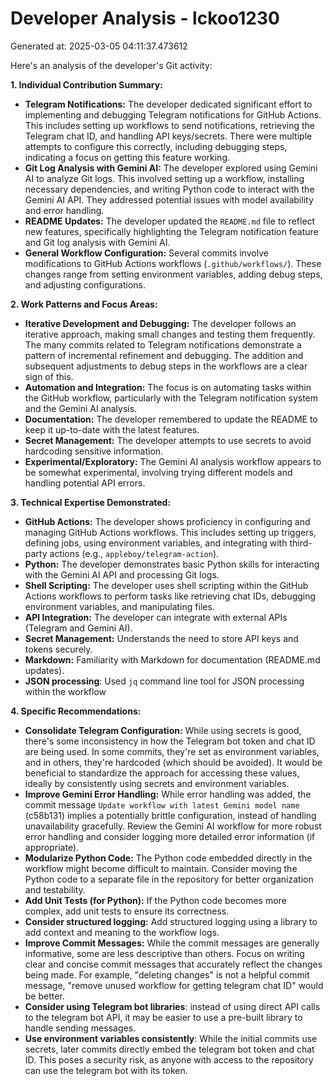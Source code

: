 # Developer Analysis - lckoo1230
Generated at: 2025-03-05 04:11:37.473612

Here's an analysis of the developer's Git activity:

**1. Individual Contribution Summary:**

*   **Telegram Notifications:** The developer dedicated significant effort to implementing and debugging Telegram notifications for GitHub Actions. This includes setting up workflows to send notifications, retrieving the Telegram chat ID, and handling API keys/secrets.  There were multiple attempts to configure this correctly, including debugging steps, indicating a focus on getting this feature working.
*   **Git Log Analysis with Gemini AI:** The developer explored using Gemini AI to analyze Git logs. This involved setting up a workflow, installing necessary dependencies, and writing Python code to interact with the Gemini AI API.  They addressed potential issues with model availability and error handling.
*   **README Updates:** The developer updated the `README.md` file to reflect new features, specifically highlighting the Telegram notification feature and Git log analysis with Gemini AI.
*   **General Workflow Configuration:** Several commits involve modifications to GitHub Actions workflows (`.github/workflows/`). These changes range from setting environment variables, adding debug steps, and adjusting configurations.

**2. Work Patterns and Focus Areas:**

*   **Iterative Development and Debugging:** The developer follows an iterative approach, making small changes and testing them frequently. The many commits related to Telegram notifications demonstrate a pattern of incremental refinement and debugging. The addition and subsequent adjustments to debug steps in the workflows are a clear sign of this.
*   **Automation and Integration:** The focus is on automating tasks within the GitHub workflow, particularly with the Telegram notification system and the Gemini AI analysis.
*   **Documentation:** The developer remembered to update the README to keep it up-to-date with the latest features.
*   **Secret Management:** The developer attempts to use secrets to avoid hardcoding sensitive information.
*   **Experimental/Exploratory:** The Gemini AI analysis workflow appears to be somewhat experimental, involving trying different models and handling potential API errors.

**3. Technical Expertise Demonstrated:**

*   **GitHub Actions:** The developer shows proficiency in configuring and managing GitHub Actions workflows. This includes setting up triggers, defining jobs, using environment variables, and integrating with third-party actions (e.g., `appleboy/telegram-action`).
*   **Python:** The developer demonstrates basic Python skills for interacting with the Gemini AI API and processing Git logs.
*   **Shell Scripting:** The developer uses shell scripting within the GitHub Actions workflows to perform tasks like retrieving chat IDs, debugging environment variables, and manipulating files.
*   **API Integration:** The developer can integrate with external APIs (Telegram and Gemini AI).
*   **Secret Management:** Understands the need to store API keys and tokens securely.
*   **Markdown:** Familiarity with Markdown for documentation (README.md updates).
*   **JSON processing**: Used `jq` command line tool for JSON processing within the workflow

**4. Specific Recommendations:**

*   **Consolidate Telegram Configuration:** While using secrets is good, there's some inconsistency in how the Telegram bot token and chat ID are being used.  In some commits, they're set as environment variables, and in others, they're hardcoded (which should be avoided).  It would be beneficial to standardize the approach for accessing these values, ideally by consistently using secrets and environment variables.
*   **Improve Gemini Error Handling:**  While error handling was added, the commit message `Update workflow with latest Gemini model name` (c58b131) implies a potentially brittle configuration, instead of handling unavailability gracefully.  Review the Gemini AI workflow for more robust error handling and consider logging more detailed error information (if appropriate).
*   **Modularize Python Code:**  The Python code embedded directly in the workflow might become difficult to maintain. Consider moving the Python code to a separate file in the repository for better organization and testability.
*   **Add Unit Tests (for Python):** If the Python code becomes more complex, add unit tests to ensure its correctness.
*   **Consider structured logging:** Add structured logging using a library to add context and meaning to the workflow logs.
*   **Improve Commit Messages:** While the commit messages are generally informative, some are less descriptive than others. Focus on writing clear and concise commit messages that accurately reflect the changes being made. For example, "deleting changes" is not a helpful commit message, "remove unused workflow for getting telegram chat ID" would be better.
*   **Consider using Telegram bot libraries**: instead of using direct API calls to the telegram bot API, it may be easier to use a pre-built library to handle sending messages.
*   **Use environment variables consistently**: While the initial commits use secrets, later commits directly embed the telegram bot token and chat ID. This poses a security risk, as anyone with access to the repository can use the telegram bot with its token.
